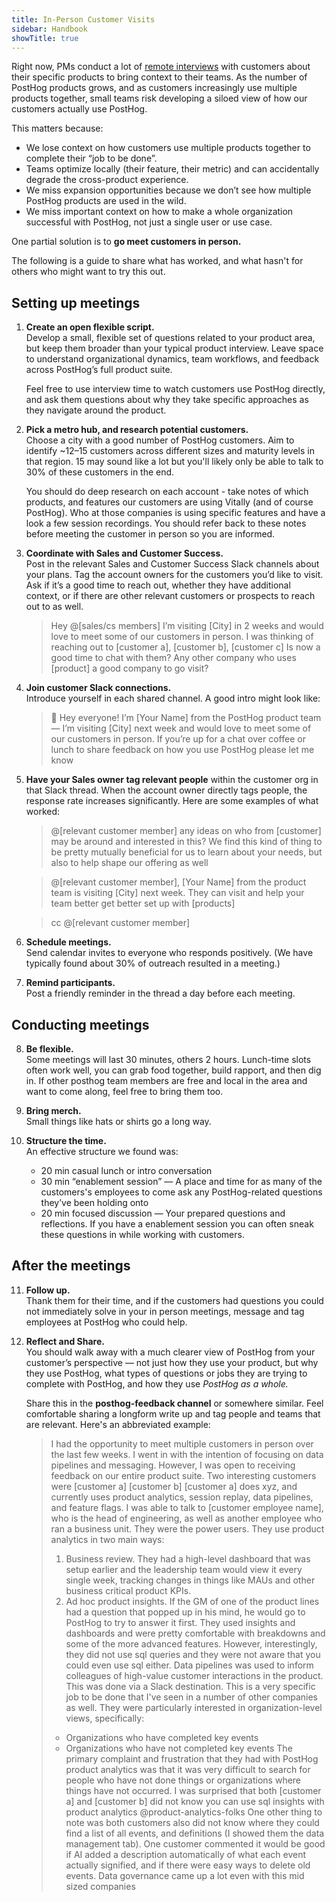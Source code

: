```yaml
---
title: In-Person Customer Visits
sidebar: Handbook
showTitle: true
---
```


Right now, PMs conduct a lot of [remote interviews](/handbook/product/user-feedback) with customers about their specific products to bring context to their teams. As the number of PostHog products grows, and as customers increasingly use multiple products together, small teams risk developing a siloed view of how our customers actually use PostHog.

This matters because:

- We lose context on how customers use multiple products together to complete their “job to be done”.
- Teams optimize locally (their feature, their metric) and can accidentally degrade the cross-product experience.
- We miss expansion opportunities because we don’t see how multiple PostHog products are used in the wild.
- We miss important context on how to make a whole organization successful with PostHog, not just a single user or use case.

One partial solution is to **go meet customers in person.**  

The following is a guide to share what has worked, and what hasn't for others who might want to try this out.

## Setting up meetings

1. **Create an open flexible script.**  
   Develop a small, flexible set of questions related to your product area, but keep them broader than your typical product interview. Leave space to understand organizational dynamics, team workflows, and feedback across PostHog’s full product suite. 
   
    Feel free to use interview time to watch customers use PostHog directly, and ask them questions about why they take specific approaches as they navigate around the product.

2. **Pick a metro hub, and research potential customers.**  
   Choose a city with a good number of PostHog customers. Aim to identify ~12–15 customers across different sizes and maturity levels in that region. 15 may sound like a lot but you'll likely only be able to talk to 30% of these customers in the end. 
   
   You should do deep research on each account - take notes of which products, and features our customers are using Vitally (and of course PostHog). Who at those companies is using specific features and have a look a few session recordings. You should refer back to these notes before meeting the customer in person so you are informed.

3. **Coordinate with Sales and Customer Success.**  
   Post in the relevant Sales and Customer Success Slack channels about your plans. Tag the account owners for the customers you’d like to visit. Ask if it’s a good time to reach out, whether they have additional context, or if there are other relevant customers or prospects to reach out to as well.

    >  Hey @[sales/cs members] I’m visiting [City] in 2 weeks and would love to meet some of our customers in person. I was thinking of reaching out to [customer a], [customer b], [customer c] Is now a good time to chat with them? Any other company who uses [product] a good company to go visit?

4. **Join customer Slack connections.**  
   Introduce yourself in each shared channel. A good intro might look like:

   > 👋 Hey everyone! I’m [Your Name] from the PostHog product team — I’m visiting [City] next week and would love to meet some of our customers in person. If you’re up for a chat over coffee or lunch to share feedback on how you use PostHog please let me know

5. **Have your Sales owner tag relevant people** within the customer org in that Slack thread. When the account owner directly tags people, the response rate increases significantly. Here are some examples of what worked:

    > @[relevant customer member] any ideas on who from [customer] may be around and interested in this? We find this kind of thing to be pretty mutually beneficial for us to learn about your needs, but also to help shape our offering as well

    > @[relevant customer member], [Your Name] from the product team is visiting [City] next week. They can visit and help your team better get better set up with [products]
    
    > cc @[relevant customer member]

6. **Schedule meetings.**  
   Send calendar invites to everyone who responds positively. (We have typically found about 30% of outreach resulted in a meeting.)

7. **Remind participants.**  
   Post a friendly reminder in the thread a day before each meeting.

## Conducting meetings

8. **Be flexible.**  
   Some meetings will last 30 minutes, others 2 hours. Lunch-time slots often work well, you can grab food together, build rapport, and then dig in. If other posthog team members are free and local in the area and want to come along, feel free to bring them too.

9. **Bring merch.**  
   Small things like hats or shirts go a long way.

10. **Structure the time.**  
    An effective structure we found was:
    - 20 min casual lunch or intro conversation  
    - 30 min “enablement session” — A place and time for as many of the customers's employees to come ask any PostHog-related questions they’ve been holding onto  
    - 20 min focused discussion — Your prepared questions and reflections. If you have a enablement session you can often sneak these questions in while working with customers.

## After the meetings

11. **Follow up.**  
    Thank them for their time, and if the customers had questions you could not immediately solve in your in person meetings, message and tag employees at PostHog who could help.

12. **Reflect and Share.**  
    You should walk away with a much clearer view of PostHog from your customer’s perspective — not just how they use your product, but why they use PostHog, what types of questions or jobs they are trying to complete with PostHog, and how they use *PostHog as a whole.*

    Share this in the **posthog-feedback channel** or somewhere similar. Feel comfortable sharing a longform write up and tag people and teams that are relevant. Here's an abbreviated example:

    > I had the opportunity to meet multiple customers in person over the last few weeks. I went in with the intention of focusing on data pipelines and messaging. However, I was open to receiving feedback on our entire product suite. 
    > Two interesting customers were [customer a] [customer b]
    > [customer a] does xyz, and currently uses product analytics, session replay, data pipelines, and feature flags. I was able to talk to [customer employee name], who is the head of engineering, as well as another employee who ran a business unit. They were the power users. 
    > They use product analytics in two main ways:
    > 1. Business review. They had a high-level dashboard that was setup earlier and the leadership team would view it every single week, tracking changes in things like MAUs and other business critical product KPIs.
    > 2. Ad hoc product insights. If the GM of one of the product lines had a question that popped up in his mind, he would go to PostHog to try to answer it first.
    > They used insights and dashboards and were pretty comfortable with breakdowns and some of the more advanced features. However, interestingly, they did not use sql queries and they were not aware that you could even use sql either. 
    > Data pipelines was used to inform colleagues of high-value customer interactions in the product. This was done via a Slack destination. This is a very specific job to be done that I've seen in a number of other companies as well.
    > They were particularly interested in organization-level views, specifically:
    > - Organizations who have completed key events
    > - Organizations who have not completed key events
    > The primary complaint and frustration that they had with PostHog product analytics was that it was very difficult to search for people who have not done things or organizations where things have not occurred. 
    > I was surprised that both [customer a] and [customer b] did not know you can use sql insights with product analytics @product-analytics-folks
    > One other thing to note was both customers also did not know where they could find a list of all events, and definitions (I showed them the data management tab). One customer commented it would be good if AI added a description automatically of what each event actually signified, and if there were easy ways to delete old events. Data governance came up a lot even with this mid sized companies

